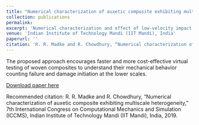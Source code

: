 ```yaml
---
title: "Numerical characterization of auxetic composite exhibiting multiscale heterogeneity"
collection: publications
permalink: 
excerpt: 'Numerical characterization and effect of low-velocity impact load on auxetic composite is investigated and compared to the non-auxetic counterpart.'
venue: 'Indian Institute of Technology Mandi (IIT Mandi), India'
paperurl: ''
citation: 'R. R. Madke and R. Chowdhury, “Numerical characterization of auxetic composite exhibiting multiscale heterogeneity,” 7th International Congress on Computational Mechanics and Simulation (ICCMS), Indian Institute of Technology Mandi (IIT Mandi), India, 2019.'
---
```

The proposed approach encourages faster and more cost-effective virtual testing of woven composites to understand their mechanical behavior counting failure and damage initiation at the lower scales.

[Download paper here]()

Recommended citation: R. R. Madke and R. Chowdhury, “Numerical characterization of auxetic composite exhibiting multiscale heterogeneity,” 7th International Congress on Computational Mechanics and Simulation (ICCMS), Indian Institute of Technology Mandi (IIT Mandi), India, 2019.
